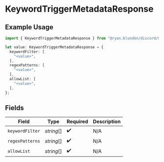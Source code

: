 # KeywordTriggerMetadataResponse

## Example Usage

```typescript
import { KeywordTriggerMetadataResponse } from "@ryan.blunden/discord/models/components";

let value: KeywordTriggerMetadataResponse = {
  keywordFilter: [
    "<value>",
  ],
  regexPatterns: [
    "<value>",
  ],
  allowList: [
    "<value>",
  ],
};
```

## Fields

| Field              | Type               | Required           | Description        |
| ------------------ | ------------------ | ------------------ | ------------------ |
| `keywordFilter`    | *string*[]         | :heavy_check_mark: | N/A                |
| `regexPatterns`    | *string*[]         | :heavy_check_mark: | N/A                |
| `allowList`        | *string*[]         | :heavy_check_mark: | N/A                |